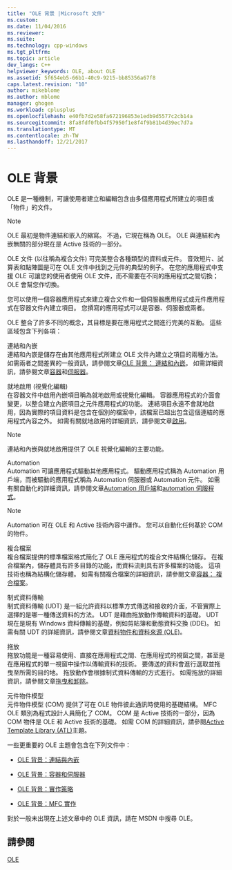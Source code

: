 ```yaml
---
title: "OLE 背景 |Microsoft 文件"
ms.custom: 
ms.date: 11/04/2016
ms.reviewer: 
ms.suite: 
ms.technology: cpp-windows
ms.tgt_pltfrm: 
ms.topic: article
dev_langs: C++
helpviewer_keywords: OLE, about OLE
ms.assetid: 5f654eb5-66b1-40c9-9215-bb85356a67f8
caps.latest.revision: "10"
author: mikeblome
ms.author: mblome
manager: ghogen
ms.workload: cplusplus
ms.openlocfilehash: e40fb7d2e58fa672196853e1edb9d5577c2cb14a
ms.sourcegitcommit: 8fa8fdf0fbb4f57950f1e8f4f9b81b4d39ec7d7a
ms.translationtype: MT
ms.contentlocale: zh-TW
ms.lasthandoff: 12/21/2017
---
```

# <a name="ole-background"></a>OLE 背景
OLE 是一種機制，可讓使用者建立和編輯包含由多個應用程式所建立的項目或「物件」的文件。  
  
> [!NOTE]
>  OLE 最初是物件連結和嵌入的縮寫。 不過，它現在稱為 OLE。 OLE 與連結和內嵌無關的部分現在是 Active 技術的一部分。  
  
 OLE 文件 (以往稱為複合文件) 可完美整合各種類型的資料或元件。 音效短片、試算表和點陣圖是可在 OLE 文件中找到之元件的典型的例子。 在您的應用程式中支援 OLE 可讓您的使用者使用 OLE 文件，而不需要在不同的應用程式之間切換；OLE 會幫您作切換。  
  
 您可以使用一個容器應用程式來建立複合文件和一個伺服器應用程式或元件應用程式在容器文件內建立項目。 您撰寫的應用程式可以是容器、伺服器或兩者。  
  
 OLE 整合了許多不同的概念，其目標是要在應用程式之間進行完美的互動。 這些區域包含下列各項：  
  
 連結和內嵌  
 連結和內嵌是儲存在由其他應用程式所建立 OLE 文件內建立之項目的兩種方法。 如需兩者之間差異的一般資訊，請參閱文章[OLE 背景： 連結和內嵌](../mfc/ole-background-linking-and-embedding.md)。 如需詳細資訊，請參閱文章[容器](../mfc/containers.md)和[伺服器](../mfc/servers.md)。  
  
 就地啟用 (視覺化編輯)  
 在容器文件中啟用內嵌項目稱為就地啟用或視覺化編輯。 容器應用程式的介面會變更，以整合建立內嵌項目之元件應用程式的功能。 連結項目永遠不會就地啟用，因為實際的項目資料是包含在個別的檔案中，該檔案已超出包含這個連結的應用程式內容之外。 如需有關就地啟用的詳細資訊，請參閱文章[啟用](../mfc/activation-cpp.md)。  
  
> [!NOTE]
>  連結和內嵌與就地啟用提供了 OLE 視覺化編輯的主要功能。  
  
 Automation  
 Automation 可讓應用程式驅動其他應用程式。 驅動應用程式稱為 Automation 用戶端，而被驅動的應用程式稱為 Automation 伺服器或 Automation 元件。 如需有關自動化的詳細資訊，請參閱文章[Automation 用戶端](../mfc/automation-clients.md)和[automation 伺服程式](../mfc/automation-servers.md)。  
  
> [!NOTE]
>  Automation 可在 OLE 和 Active 技術內容中運作。 您可以自動化任何基於 COM 的物件。  
  
 複合檔案  
 複合檔案提供的標準檔案格式簡化了 OLE 應用程式的複合文件結構化儲存。 在複合檔案內，儲存體具有許多目錄的功能，而資料流則具有許多檔案的功能。 這項技術也稱為結構化儲存體。 如需有關複合檔案的詳細資訊，請參閱文章[容器： 複合檔案](../mfc/containers-compound-files.md)。  
  
 制式資料傳輸  
 制式資料傳輸 (UDT) 是一組允許資料以標準方式傳送和接收的介面，不管實際上選擇的是哪一種傳送資料的方法。 UDT 是藉由拖放動作傳輸資料的基礎。 UDT 現在是現有 Windows 資料傳輸的基礎，例如剪貼簿和動態資料交換 (DDE)。 如需有關 UDT 的詳細資訊，請參閱文章[資料物件和資料來源 (OLE)](../mfc/data-objects-and-data-sources-ole.md)。  
  
 拖放  
 拖放功能是一種容易使用、直接在應用程式之間、在應用程式的視窗之間，甚至是在應用程式的單一視窗中操作以傳輸資料的技術。 要傳送的資料會進行選取並拖曳至所需的目的地。 拖放動作會根據制式資料傳輸的方式進行。 如需拖放的詳細資訊，請參閱文章[拖曳和卸除](../mfc/drag-and-drop-ole.md)。  
  
 元件物件模型  
 元件物件模型 (COM) 提供了可在 OLE 物件彼此通訊時使用的基礎結構。 MFC OLE 類別為程式設計人員簡化了 COM。 COM 是 Active 技術的一部分，因為 COM 物件是 OLE 和 Active 技術的基礎。 如需 COM 的詳細資訊，請參閱[Active Template Library (ATL)](../atl/active-template-library-atl-concepts.md)主題。  
  
 一些更重要的 OLE 主題會包含在下列文件中：  
  
-   [OLE 背景：連結與內嵌](../mfc/ole-background-linking-and-embedding.md)  
  
-   [OLE 背景：容器和伺服器](../mfc/ole-background-containers-and-servers.md)  
  
-   [OLE 背景：實作策略](../mfc/ole-background-implementation-strategies.md)  
  
-   [OLE 背景：MFC 實作](../mfc/ole-background-mfc-implementation.md)  
  
 對於一般未出現在上述文章中的 OLE 資訊，請在 MSDN 中搜尋 OLE。  
  
## <a name="see-also"></a>請參閱  
 [OLE](../mfc/ole-in-mfc.md)

